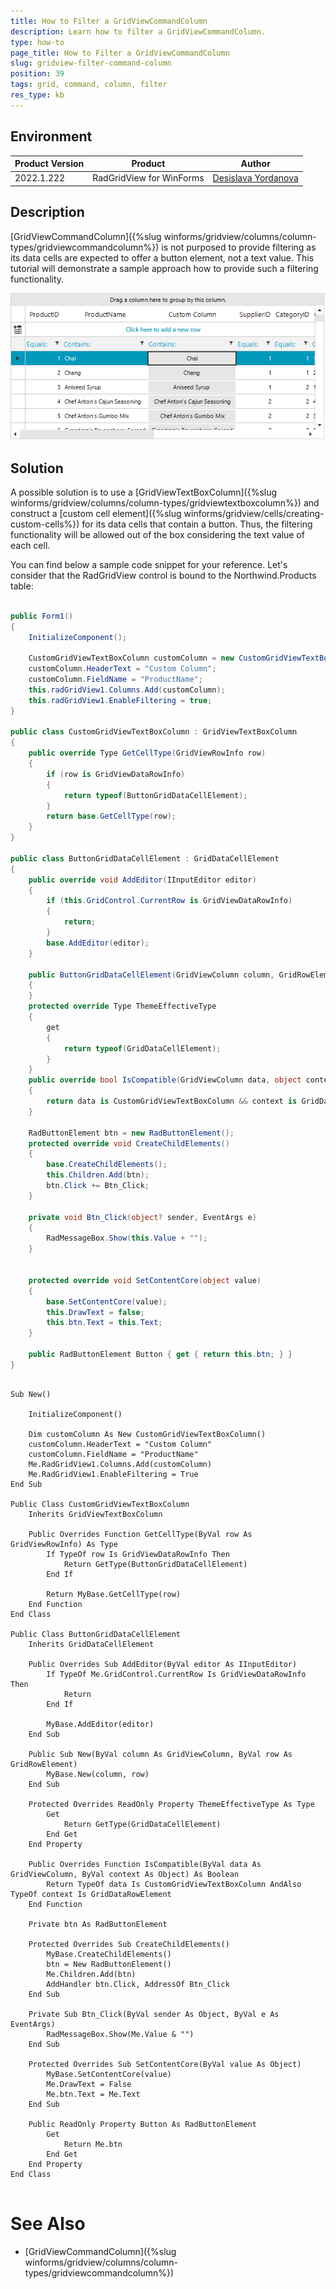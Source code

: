 ```yaml
---
title: How to Filter a GridViewCommandColumn 
description: Learn how to filter a GridViewCommandColumn. 
type: how-to 
page_title: How to Filter a GridViewCommandColumn 
slug: gridview-filter-command-column
position: 39
tags: grid, command, column, filter
res_type: kb
---
```


## Environment
 
|Product Version|Product|Author|
|----|----|----|
|2022.1.222|RadGridView for WinForms|[Desislava Yordanova](https://www.telerik.com/blogs/author/desislava-yordanova)|


## Description

[GridViewCommandColumn]({%slug winforms/gridview/columns/column-types/gridviewcommandcolumn%}) is not purposed to provide filtering as its data cells are expected to offer a button element, not a text value. This tutorial will demonstrate a sample approach how to provide such a filtering functionality.

![gridview-filter-command-column001](images/gridview-filter-command-column001.gif)

## Solution

A possible solution is to use a [GridViewTextBoxColumn]({%slug winforms/gridview/columns/column-types/gridviewtextboxcolumn%}) and construct a [custom cell element]({%slug winforms/gridview/cells/creating-custom-cells%}) for its data cells that contain a button. Thus, the filtering functionality will be allowed out of the box considering the text value of each cell. 

You can find below a sample code snippet for your reference. Let's consider that the RadGridView control is bound to the Northwind.Products table: 


````C#            

public Form1()
{
    InitializeComponent();          

    CustomGridViewTextBoxColumn customColumn = new CustomGridViewTextBoxColumn();
    customColumn.HeaderText = "Custom Column";
    customColumn.FieldName = "ProductName";
    this.radGridView1.Columns.Add(customColumn);
    this.radGridView1.EnableFiltering = true;
}

public class CustomGridViewTextBoxColumn : GridViewTextBoxColumn
{
    public override Type GetCellType(GridViewRowInfo row)
    {
        if (row is GridViewDataRowInfo)
        {
            return typeof(ButtonGridDataCellElement);
        }
        return base.GetCellType(row);
    }
}

public class ButtonGridDataCellElement : GridDataCellElement
{
    public override void AddEditor(IInputEditor editor)
    {
        if (this.GridControl.CurrentRow is GridViewDataRowInfo)
        {
            return;
        }
        base.AddEditor(editor);
    }

    public ButtonGridDataCellElement(GridViewColumn column, GridRowElement row) : base(column, row)
    {
    }
    protected override Type ThemeEffectiveType
    {
        get
        {
            return typeof(GridDataCellElement);
        }
    }
    public override bool IsCompatible(GridViewColumn data, object context)
    {
        return data is CustomGridViewTextBoxColumn && context is GridDataRowElement;
    }

    RadButtonElement btn = new RadButtonElement();
    protected override void CreateChildElements()
    {
        base.CreateChildElements();
        this.Children.Add(btn);
        btn.Click += Btn_Click;
    }

    private void Btn_Click(object? sender, EventArgs e)
    {
        RadMessageBox.Show(this.Value + "");
    }


    protected override void SetContentCore(object value)
    {
        base.SetContentCore(value);
        this.DrawText = false;
        this.btn.Text = this.Text;
    }

    public RadButtonElement Button { get { return this.btn; } }
}

````
````VB.NET

Sub New()

    InitializeComponent()

    Dim customColumn As New CustomGridViewTextBoxColumn()
    customColumn.HeaderText = "Custom Column"
    customColumn.FieldName = "ProductName"
    Me.RadGridView1.Columns.Add(customColumn)
    Me.RadGridView1.EnableFiltering = True
End Sub

Public Class CustomGridViewTextBoxColumn
    Inherits GridViewTextBoxColumn

    Public Overrides Function GetCellType(ByVal row As GridViewRowInfo) As Type
        If TypeOf row Is GridViewDataRowInfo Then
            Return GetType(ButtonGridDataCellElement)
        End If

        Return MyBase.GetCellType(row)
    End Function
End Class

Public Class ButtonGridDataCellElement
    Inherits GridDataCellElement

    Public Overrides Sub AddEditor(ByVal editor As IInputEditor)
        If TypeOf Me.GridControl.CurrentRow Is GridViewDataRowInfo Then
            Return
        End If

        MyBase.AddEditor(editor)
    End Sub

    Public Sub New(ByVal column As GridViewColumn, ByVal row As GridRowElement)
        MyBase.New(column, row)
    End Sub

    Protected Overrides ReadOnly Property ThemeEffectiveType As Type
        Get
            Return GetType(GridDataCellElement)
        End Get
    End Property

    Public Overrides Function IsCompatible(ByVal data As GridViewColumn, ByVal context As Object) As Boolean
        Return TypeOf data Is CustomGridViewTextBoxColumn AndAlso TypeOf context Is GridDataRowElement
    End Function

    Private btn As RadButtonElement

    Protected Overrides Sub CreateChildElements()
        MyBase.CreateChildElements()
        btn = New RadButtonElement()
        Me.Children.Add(btn)
        AddHandler btn.Click, AddressOf Btn_Click
    End Sub

    Private Sub Btn_Click(ByVal sender As Object, ByVal e As EventArgs)
        RadMessageBox.Show(Me.Value & "")
    End Sub

    Protected Overrides Sub SetContentCore(ByVal value As Object)
        MyBase.SetContentCore(value)
        Me.DrawText = False
        Me.btn.Text = Me.Text
    End Sub

    Public ReadOnly Property Button As RadButtonElement
        Get
            Return Me.btn
        End Get
    End Property
End Class


````

# See Also

* [GridViewCommandColumn]({%slug winforms/gridview/columns/column-types/gridviewcommandcolumn%})